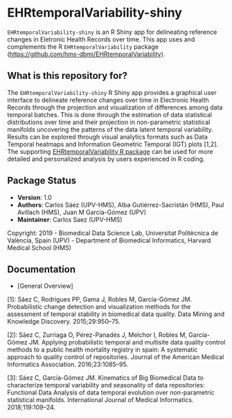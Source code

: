 # EHRtemporalVariability-shiny

`EHRtemporalVariability-shiny` is an R Shiny app for delineating reference changes in Eletronic Health Records over time. This app uses and complements the R `EHRtemporalVariability` package (https://github.com/hms-dbmi/EHRtemporalVariability).

## What is this repository for?

The `EHRtemporalVariability-shiny` R Shiny app provides a graphical user interface to delineate reference changes over time in Electronic Health Records through the projection and visualization of differences among data temporal batches. This is done through the estimation of data statistical distributions over time and their projection in non-parametric statistical manifolds uncovering the patterns of the data latent temporal variability. Results can be explored through visual analytics formats such as Data Temporal heatmaps and Information Geometric Temporal (IGT) plots [1,2]. The supporting [EHRtemporalVariability R package](https://github.com/hms-dbmi/variability) can be used for more detailed and personalized analysis by users experienced in R coding.

## Package Status

* __Version__: 1.0
* __Authors__: Carlos Sáez (UPV-HMS), Alba Gutiérrez-Sacristán (HMS), Paul Avillach (HMS), Juan M García-Gómez (UPV)
* __Maintainer__: Carlos Saez (UPV-HMS)
 
Copyright: 2019 - Biomedical Data Science Lab, Universitat Politècnica de València, Spain (UPV) - Department of Biomedical Informatics, Harvard Medical School (HMS)
 
 
## Documentation

 * [General Overview]
 
[1]: Sáez C, Rodrigues PP, Gama J, Robles M, García-Gómez JM. Probabilistic change detection and visualization methods for the assessment of temporal stability in biomedical data quality. Data Mining and Knowledge Discovery. 2015;29:950–75.

[2]: Sáez C, Zurriaga O, Pérez-Panadés J, Melchor I, Robles M, García-Gómez JM. Applying probabilistic temporal and multisite data quality control methods to a public health mortality registry in spain: A systematic approach to quality control of repositories. Journal of the American Medical Informatics Association. 2016;23:1085–95.

[3]: Sáez C, García-Gómez JM. Kinematics of Big Biomedical Data to characterize temporal variability and seasonality of data repositories: Functional Data Analysis of data temporal evolution over non-parametric statistical manifolds. International Journal of Medical Informatics. 2018;119:109–24.
